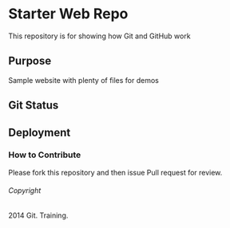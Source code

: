 # Starter Web Repo

This repository is for showing how Git and GitHub work

## Purpose

Sample website with plenty of files for demos

## Git Status

## Deployment

### How to Contribute

Please fork this repository and then issue Pull request for	review.

###### Copyright

2014 Git. Training.
